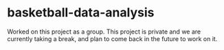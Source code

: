 # basketball-data-analysis
Worked on this project as a group. This project is private and we are currently taking a break, and plan to come back in the future to work on it.
